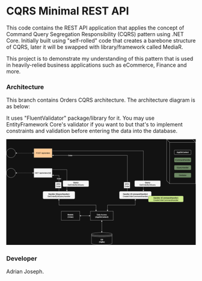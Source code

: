 # CQRS Minimal REST API
This code contains the REST API application that applies the concept of Command Query Segregation Responsibility (CQRS) pattern using .NET Core. Initially built using "self-rolled" code that creates a barebone structure of CQRS, later it will be swapped with library/framework called MediaR.

This project is to demonstrate my understanding of this pattern that is used in heavily-relied business applications such as eCommerce, Finance and more.

### Architecture
This branch contains Orders CQRS architecture. The architecture diagram is as below:

It uses "FluentValidator" package/library for it. You may use EntityFramework Core's validator if you want to but that's to implement constraints and validation before entering the data into the database.

![Orders CQRS Architecture Diagram](/images/Validator%20CQRS.png)


### Developer
Adrian Joseph.